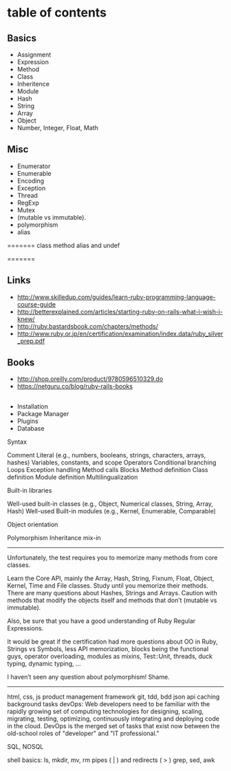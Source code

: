# table of contents

## Basics
- Assignment
- Expression
- Method
- Class
- Inheritence
- Module
- Hash
- String
- Array
- Object
- Number, Integer, Float, Math

## Misc
- Enumerator
- Enumerable
- Encoding
- Exception
- Thread
- RegExp
- Mutex
- (mutable vs immutable).
- polymorphism
- alias

=======
class method
alias and undef

=======

## Links
- http://www.skilledup.com/guides/learn-ruby-programming-language-course-guide
- http://betterexplained.com/articles/starting-ruby-on-rails-what-i-wish-i-knew/
- http://ruby.bastardsbook.com/chapters/methods/
- http://www.ruby.or.jp/en/certification/examination/index.data/ruby_silver_prep.pdf

## Books
- http://shop.oreilly.com/product/9780596510329.do
- https://netguru.co/blog/ruby-rails-books

##
- Installation
- Package Manager
- Plugins
- Database

Syntax

Comment
Literal (e.g., numbers, booleans, strings, characters, arrays, hashes)
Variables, constants, and scope
Operators
Conditional branching
Loops
Exception handling
Method calls
Blocks
Method definition
Class definition
Module definition
Multilingualization

Built-in libraries

Well-used built-in classes (e.g., Object, Numerical classes, String, Array, Hash)
Well-used Built-in modules (e.g., Kernel, Enumerable, Comparable)

Object orientation

Polymorphism
Inheritance
mix-in

-------------------
 Unfortunately, the test requires you to memorize many methods from core classes.

Learn the Core API, mainly the Array, Hash, String, Fixnum, Float, Object, Kernel, Time and File classes. Study until you memorize their methods. There are many questions about Hashes, Strings and Arrays. Caution with methods that modify the objects itself and methods that don’t (mutable vs immutable).

Also, be sure that you have a good understanding of Ruby Regular Expressions.

It would be great if the certification had more questions about OO in Ruby, Strings vs Symbols, less API memorization, blocks being the functional guys, operator overloading, modules as mixins, Test::Unit, threads, duck typing, dynamic typing, …

I haven’t seen any question about polymorphism! Shame.



------------
html, css, js
product management
framework
git, tdd, bdd
json api
caching
background tasks
devOps: Web developers need to be familiar with the rapidly growing set of computing technologies for designing, scaling, migrating, testing, optimizing, continuously integrating and deploying code in the cloud. DevOps is the merged set of tasks that exist now between the old-school roles of "developer" and "IT professional."


SQL, NOSQL

shell basics:
ls, mkdir, mv, rm
pipes ( | ) and redirects ( > )
grep, sed, awk





